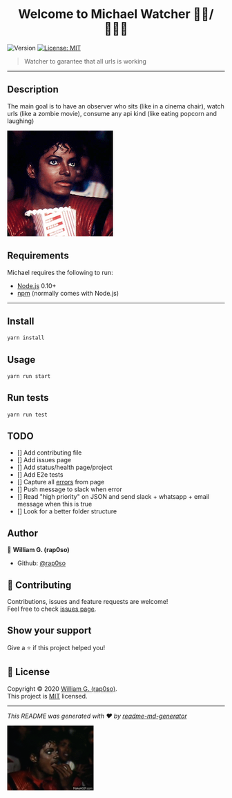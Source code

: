 <h1 align="center">Welcome to Michael Watcher 🧑🏿‍/🧑🏻‍🎤</h1>
<p>
  <img alt="Version" src="https://img.shields.io/badge/version-1.0.0-blue.svg?cacheSeconds=2592000" />
  <a href="https://opensource.org/licenses/MIT" target="_blank">
    <img alt="License: MIT" src="https://img.shields.io/badge/License-MIT-yellow.svg" />
  </a>
</p>

> Watcher to garantee that all urls is working

---

## Description

The main goal is to have an observer who sits (like in a cinema chair), watch urls (like a zombie movie), consume any api kind (like eating popcorn and laughing)

<img alt="Version" src="./michael.gif" />

## Requirements

Michael requires the following to run:

  * [Node.js][node] 0.10+
  * [npm][npm] (normally comes with Node.js)

---

[node]: https://nodejs.org/
[npm]: https://www.npmjs.com/

## Install

```sh
yarn install
```

## Usage

```sh
yarn run start
```

## Run tests

```sh
yarn run test
```

## TODO

* [] Add contributing file
* [] Add issues page
* [] Add status/health page/project
* [] Add E2e tests
* [] Capture all [errors](https://github.com/puppeteer/puppeteer/issues/1030) from page
* [] Push message to slack when error
* [] Read "high priority" on JSON and send slack + whatsapp + email message when this is true
* [] Look for a better folder structure

## Author

👤 **William G. (rap0so)**

* Github: [@rap0so](https://github.com/rap0so)

## 🤝 Contributing

Contributions, issues and feature requests are welcome!<br />Feel free to check [issues page](/issues). 

## Show your support

Give a ⭐️ if this project helped you!

## 📝 License

Copyright © 2020 [William G. (rap0so)](https://github.com/rap0so).<br />
This project is [MIT](https://opensource.org/licenses/MIT) licensed.

***
_This README was generated with ❤️ by [readme-md-generator](https://github.com/kefranabg/readme-md-generator)_

<img alt="Version" src="./michael-leaving.gif" />
